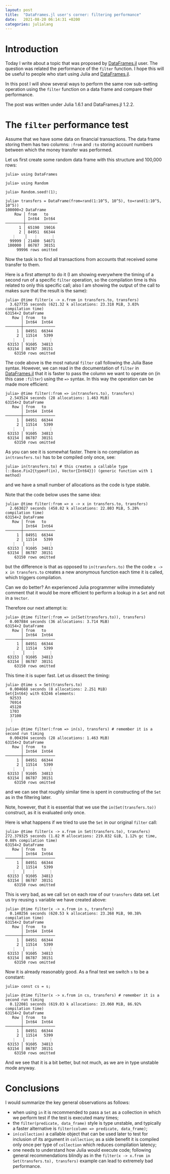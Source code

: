 ```yaml
---
layout: post
title:  "DataFrames.jl user's corner: filtering performance"
date:   2021-08-20 06:14:31 +0200
categories: julialang
---
```


# Introduction

Today I write about a topic that was proposed by [DataFrames.jl][df] user.
The question was related the performance of the `filter` function. I hope
this will be useful to people who start using Julia and [DataFrames.jl][df].

In this post I will show several ways to perform the same row sub-setting
operation using the `filter` function on a data frame and compare their performance.

The post was written under Julia 1.6.1 and DataFrames.jl 1.2.2.

# The `filter` performance test

Assume that we have some data on financial transactions. The data frame
storing them has two columns: `:from` and `:to` storing account numbers between
which the money transfer was performed.

Let us first create some random data frame with this structure and 100,000 rows:

```
julia> using DataFrames

julia> using Random

julia> Random.seed!(1);

julia> transfers = DataFrame(from=rand(1:10^5, 10^5), to=rand(1:10^5, 10^5))
100000×2 DataFrame
    Row │ from   to
        │ Int64  Int64
────────┼──────────────
      1 │ 65190  19016
      2 │ 84951  66344
   ⋮    │   ⋮      ⋮
  99999 │ 21480  54671
 100000 │ 86787  30151
     99996 rows omitted

```

Now the task is to find all transactions from accounts that received some
transfer to them.

Here is a first attempt to do it (I am showing everywhere the timing of a second
run of a specific `filter` operation, so the compilation time is this related
to only this specific call; also I am showing the output of the call to makes
sure that the result is the same):

```
julia> @time filter(x -> x.from in transfers.to, transfers)
  3.627735 seconds (621.32 k allocations: 23.318 MiB, 3.03% compilation time)
63154×2 DataFrame
   Row │ from   to
       │ Int64  Int64
───────┼──────────────
     1 │ 84951  66344
     2 │ 11514   5399
   ⋮   │   ⋮      ⋮
 63153 │ 91605  34813
 63154 │ 86787  30151
    63150 rows omitted
```

The code above is the most natural `filter` call following the Julia Base syntax.
However, we can read in the documentation of `filter` in [DataFrames.jl][df] that
it is faster to pass the column we want to operate on (in this case `:filter`)
using the `=>` syntax. In this way the operation can be made more efficient:

```
julia> @time filter(:from => in(transfers.to), transfers)
  2.543524 seconds (28 allocations: 1.463 MiB)
63154×2 DataFrame
   Row │ from   to
       │ Int64  Int64
───────┼──────────────
     1 │ 84951  66344
     2 │ 11514   5399
   ⋮   │   ⋮      ⋮
 63153 │ 91605  34813
 63154 │ 86787  30151
    63150 rows omitted
```

As you can see it is somewhat faster. There is no compilation as `in(transfers.to)`
has to be compiled only once, see:

```
julia> in(transfers.to) # this creates a callable type
(::Base.Fix2{typeof(in), Vector{Int64}}) (generic function with 1 method)
```

and we have a small number of allocations as the code is type stable.

Note that the code below uses the same idea:

```
julia> @time filter(:from => x -> x in transfers.to, transfers)
  2.663027 seconds (458.82 k allocations: 22.803 MiB, 5.28% compilation time)
63154×2 DataFrame
   Row │ from   to
       │ Int64  Int64
───────┼──────────────
     1 │ 84951  66344
     2 │ 11514   5399
   ⋮   │   ⋮      ⋮
 63153 │ 91605  34813
 63154 │ 86787  30151
    63150 rows omitted
```

but the difference is that as opposed to `in(transfers.to)` the the code
`x -> x in transfers.to` creates a new anonymous function each time it is called,
which triggers compilation.

Can we do better? An experienced Julia programmer willre immediately comment
that it would be more efficient to perform a lookup in a `Set` and not in a `Vector`.

Therefore our next attempt is:

```
julia> @time filter(:from => in(Set(transfers.to)), transfers)
  0.007884 seconds (36 allocations: 3.714 MiB)
63154×2 DataFrame
   Row │ from   to
       │ Int64  Int64
───────┼──────────────
     1 │ 84951  66344
     2 │ 11514   5399
   ⋮   │   ⋮      ⋮
 63153 │ 91605  34813
 63154 │ 86787  30151
    63150 rows omitted
```

This time it is super fast. Let us dissect the timing:

```
julia> @time s = Set(transfers.to)
  0.004668 seconds (8 allocations: 2.251 MiB)
Set{Int64} with 63246 elements:
  92533
  76914
  45120
  1703
  37100
  ⋮

julia> @time filter(:from => in(s), transfers) # remember it is a second run timing
  0.004394 seconds (28 allocations: 1.463 MiB)
63154×2 DataFrame
   Row │ from   to
       │ Int64  Int64
───────┼──────────────
     1 │ 84951  66344
     2 │ 11514   5399
   ⋮   │   ⋮      ⋮
 63153 │ 91605  34813
 63154 │ 86787  30151
    63150 rows omitted
```

and we can see that roughly similar time is spent in constructing of the `Set`
as in the filtering later.

Note, however, that it is essential that we use the `in(Set(transfers.to))`
construct, as it is evaluated only once.

Here is what happens if we tried to use the `Set` in our original `filter` call:

```
julia> @time filter(x -> x.from in Set(transfers.to), transfers)
272.379325 seconds (1.82 M allocations: 219.832 GiB, 1.12% gc time, 0.08% compilation time)
63154×2 DataFrame
   Row │ from   to
       │ Int64  Int64
───────┼──────────────
     1 │ 84951  66344
     2 │ 11514   5399
   ⋮   │   ⋮      ⋮
 63153 │ 91605  34813
 63154 │ 86787  30151
    63150 rows omitted
```

This is very bad, as we call `Set` on each row of our `transfers` data set.
Let us try reusing `s` variable we have created above:

```
julia> @time filter(x -> x.from in s, transfers)
  0.140256 seconds (620.53 k allocations: 23.268 MiB, 90.38% compilation time)
63154×2 DataFrame
   Row │ from   to
       │ Int64  Int64
───────┼──────────────
     1 │ 84951  66344
     2 │ 11514   5399
   ⋮   │   ⋮      ⋮
 63153 │ 91605  34813
 63154 │ 86787  30151
    63150 rows omitted
```

Now it is already reasonably good. As a final test we switch `s` to be a constant:

```
julia> const cs = s;

julia> @time filter(x -> x.from in cs, transfers) # remember it is a second run timing
  0.122081 seconds (619.03 k allocations: 23.060 MiB, 86.92% compilation time)
63154×2 DataFrame
   Row │ from   to
       │ Int64  Int64
───────┼──────────────
     1 │ 84951  66344
     2 │ 11514   5399
   ⋮   │   ⋮      ⋮
 63153 │ 91605  34813
 63154 │ 86787  30151
    63150 rows omitted
```

And we see that it is a bit better, but not much, as we are in type unstable mode anyway.

# Conclusions

I would summarize the key general observations as follows:
* when using `in` it is recommended to pass a `Set` as a collection in which
  we perform test if the test is executed many times;
* the `filter(predicate, data_frame)` style is type unstable, and typically a faster
  alternative is `filter(column => predicate, data_frame)`;
* `in(collection)` a callable object that can be used later to test
  for inclusion of its argument in `collection`; as a side benefit it is compiled
  only once per type of `collection` which reduces compilation latency;
* one needs to understand how Julia would execute code; following general
  recommendations blindly as in the `filter(x -> x.from in Set(transfers.to), transfers)`
  example can lead to extremely bad performance.

[df]: https://github.com/JuliaData/DataFrames.jl
